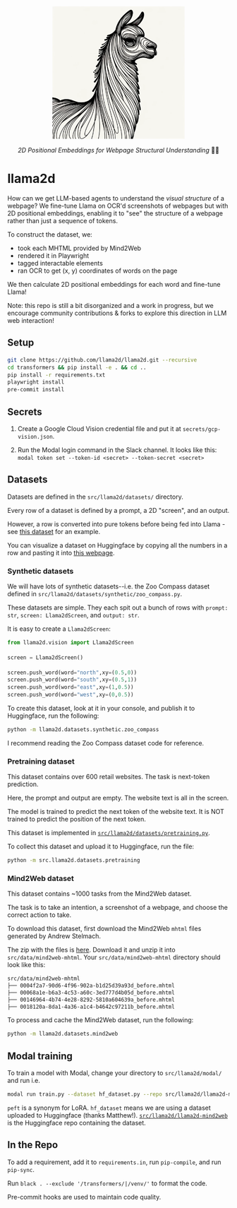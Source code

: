<p align="center">
  <img src="https://raw.githubusercontent.com/llama2d/llama2d/main/llama2d.png" height="300" alt="2D Llama line-art" />
</p>
<p align="center">
  <em>2D Positional Embeddings for Webpage Structural Understanding</em> 🦙👀
</p>

# llama2d
How can we get LLM-based agents to understand the *visual structure* of a webpage? We fine-tune Llama on OCR'd screenshots of webpages but with 2D positional embeddings, enabling it to "see" the structure of a webpage rather than just a sequence of tokens.

To construct the dataset, we:
- took each MHTML provided by Mind2Web
- rendered it in Playwright
- tagged interactable elements
- ran OCR to get (x, y) coordinates of words on the page

We then calculate 2D positional embeddings for each word and fine-tune Llama!

Note: this repo is still a bit disorganized and a work in progress, but we encourage community contributions & forks to explore this direction in LLM web interaction!

## Setup

```bash
git clone https://github.com/llama2d/llama2d.git --recursive
cd transformers && pip install -e . && cd ..
pip install -r requirements.txt
playwright install
pre-commit install
```

## Secrets

1. Create a Google Cloud Vision credential file and put it at `secrets/gcp-vision.json`.

2. Run the Modal login command in the Slack channel. It looks like this: `modal token set --token-id <secret> --token-secret <secret>`

## Datasets

Datasets are defined in the `src/llama2d/datasets/` directory.

Every row of a dataset is defined by a prompt, a 2D "screen", and an output.

However, a row is converted into pure tokens before being fed into Llama - see [this dataset]() for an example.

You can visualize a dataset on Huggingface by copying all the numbers in a row and pasting it into [this webpage]().

### Synthetic datasets

We will have lots of synthetic datasets--i.e. the Zoo Compass dataset defined in `src/llama2d/datasets/synthetic/zoo_compass.py`.

These datasets are simple. They each spit out a bunch of rows with `prompt: str`, `screen: Llama2dScreen`, and `output: str`.

It is easy to create a `Llama2dScreen`:

```py
from llama2d.vision import Llama2dScreen

screen = Llama2dScreen()

screen.push_word(word="north",xy=(0.5,0))
screen.push_word(word="south",xy=(0.5,1))
screen.push_word(word="east",xy=(1,0.5))
screen.push_word(word="west",xy=(0,0.5))
```

To create this dataset, look at it in your console, and publish it to Huggingface, run the following:

```bash
python -m llama2d.datasets.synthetic.zoo_compass
```

I recommend reading the Zoo Compass dataset code for reference.

### Pretraining dataset

This dataset contains over 600 retail websites. The task is next-token prediction.

Here, the prompt and output are empty. The website text is all in the screen.

The model is trained to predict the next token of the website text. It is NOT trained to predict the position of the next token.

This dataset is implemented in [`src/llama2d/datasets/pretraining.py`](https://github.com/Llama2D/llama2d/blob/main/src/llama2d/datasets/pretraining.py).

To collect this dataset and upload it to Huggingface, run the file:

```bash
python -m src.llama2d.datasets.pretraining
```

### Mind2Web dataset

This dataset contains ~1000 tasks from the Mind2Web dataset.

The task is to take an intention, a screenshot of a webpage, and choose the correct action to take.

To download this dataset, first download the Mind2Web `mhtml` files generated by Andrew Stelmach.

The zip with the files is [here](https://drive.google.com/file/d/1RGNcNTlQrZhF1KuGBcGenkON1u74_IYx/view). Download it and unzip it into `src/data/mind2web-mhtml`. Your `src/data/mind2web-mhtml` directory should look like this:

```
src/data/mind2web-mhtml
├── 0004f2a7-90d6-4f96-902a-b1d25d39a93d_before.mhtml
├── 00068a1e-b6a3-4c53-a60c-3ed777d4b05d_before.mhtml
├── 00146964-4b74-4e28-8292-5810a604639a_before.mhtml
├── 0018120a-8da1-4a36-a1c4-b4642c97211b_before.mhtml
```

To process and cache the Mind2Web dataset, run the following:

```bash
python -m llama2d.datasets.mind2web
```

## Modal training

To train a model with Modal, change your directory to `src/llama2d/modal/` and run i.e.

```bash
modal run train.py --dataset hf_dataset.py --repo src/llama2d/llama2d-mind2web --no-peft --num-epochs 4
```

`peft` is a synonym for LoRA. `hf_dataset` means we are using a dataset uploaded to Huggingface (thanks Matthew!). [`src/llama2d/llama2d-mind2web`](https://huggingface.co/datasets/llama2d/llama2d-mind2web/viewer/default/train?row=0) is the Huggingface repo containing the dataset.

## In the Repo

To add a requirement, add it to `requirements.in`, run `pip-compile`, and run `pip-sync`.

Run `black . --exclude '/transformers/|/venv/'` to format the code.

Pre-commit hooks are used to maintain code quality.
